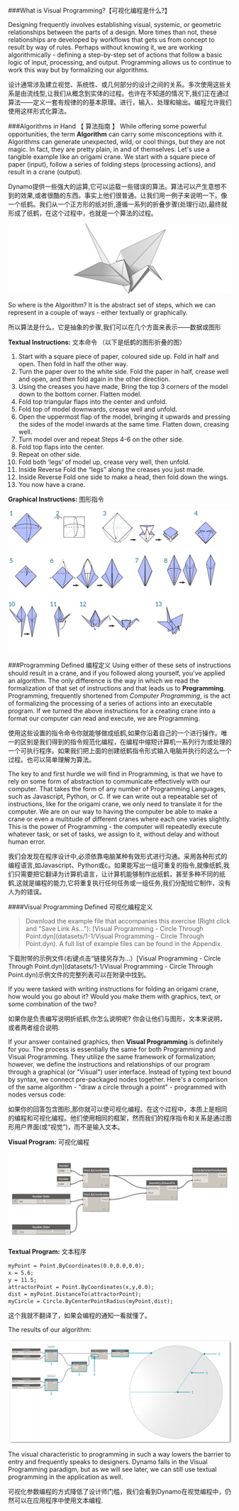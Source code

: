 ###What is Visual Programming?【可视化编程是什么?】

Designing frequently involves establishing visual, systemic, or geometric relationships between the parts of a design. More times than not, these relationships are developed by workflows that gets us from concept to result by way of rules. Perhaps without knowing it, we are working algorithmically - defining a step-by-step set of actions that follow a basic logic of input, processing, and output. Programming allows us to continue to work this way but by formalizing our algorithms.


设计通常涉及建立视觉、系统性、或几何部分的设计之间的关系。多次使用这些关系是由流线型,让我们从概念到实体的过程。也许在不知道的情况下,我们正在通过算法——定义一套有规律的的基本原理。进行，输入、处理和输出。编程允许我们使用这样形式化算法。


###Algorithms in Hand 【 算法指南 】
While offering some powerful opportunities, the term **Algorithm** can carry some misconceptions with it. Algorithms can generate unexpected, wild, or cool things, but they are not magic. In fact, they are pretty plain, in and of themselves. Let's use a tangible example like an origami crane. We start with a square piece of paper (input), follow a series of folding steps (processing actions), and result in a crane (output).

Dynamo提供一些强大的运算,它可以运载一些错误的算法。算法可以产生意想不到的效果,或者很酷的东西。事实上他们很普通。让我们用一例子来说明一下。像一个纸鹤。我们从一个正方形的纸对折,遵循一系列的折叠步骤(处理行动),最终就形成了纸鹤，在这个过程中，也就是一个算法的过程。

![Origami Crane](images/1-1/00-OrigamiCrane.png)

So where is the Algorithm? It is the abstract set of steps, which we can represent in a couple of ways - either textually or graphically.

所以算法是什么，它是抽象的步骤,我们可以在几个方面来表示——数据或图形


**Textual Instructions:**    文本命令 （以下是纸鹤的图形折叠的图）
1. Start with a square piece of
paper, coloured side up. Fold in half and open. Then fold in half the other way.
2. Turn the paper over to the white side. Fold the paper in half, crease well and open, and then fold again in the other direction.
3. Using the creases you have made, Bring the top 3 corners of the model down to the bottom corner. Flatten model.
4. Fold top triangular flaps into the center and unfold.
5. Fold top of model downwards, crease well and unfold.
6. Open the uppermost flap of the model, bringing it upwards and pressing the sides of the model inwards at the same time. Flatten down, creasing well.
7. Turn model over and repeat Steps 4-6 on the other side.
8. Fold top flaps into the center.
9. Repeat on other side.
10. Fold both ‘legs’ of model up, crease very well, then unfold.
11. Inside Reverse Fold the “legs” along the creases you just made.
12. Inside Reverse Fold one side to make a head, then fold down the wings.
13. You now have a crane.

**Graphical Instructions:**   图形指令

![Needs Update- Origami Crane](images/1-1/01-OrigamiCraneInstructions.png)

###Programming Defined   编程定义
Using either of these sets of instructions should result in a crane, and if you followed along yourself, you've applied an algorithm. The only difference is the way in which we read the formalization of that set of instructions and that leads us to **Programming**. Programming, frequently shortened from *Computer Programming*, is the act of formalizing the processing of a series of actions into an executable program. If we turned the above instructions for a creating crane into a format our computer can read and execute, we are Programming.

使用这些设置的指令命令你就能够做成纸鹤,如果你沿着自己的一个进行操作。唯一的区别是我们得到的指令规范化编程，在编程中缩短计算机一系列行为或处理的一个可执行程序。如果我们把上面的创建纸鹤指令形式输入电脑并执行的这么一个过程。也可以简单理解为算法。

The key to and first hurdle we will find in Programming, is that we have to rely on some form of abstraction to communicate effectively with our computer. That takes the form of any number of Programming Languages, such as Javascript, Python, or C. If we can write out a repeatable set of instructions, like for the origami crane, we only need to translate it for the computer. We are on our way to having the computer be able to make a crane or even a multitude of different cranes where each one varies slightly. This is the power of Programming - the computer will repeatedly execute whatever task, or set of tasks, we assign to it, without delay and without human error.

我们会发现在程序设计中,必须依靠电脑某种有效形式进行沟通。采用各种形式的编程语言,如Javascript、Python或c。如果能写出一组可重复的指令,就像纸鹤,我们只需要把它翻译为计算机语言，让计算机能够制作出纸鹤，甚至多种不同的纸鹤,这就是编程的能力,它将重复执行任何任务或一组任务,我们分配给它制作，没有人为的错误。


####Visual Programming Defined   可视化编程定义
>Download the example file that accompanies this exercise (Right click and "Save Link As..."): [Visual Programming - Circle Through Point.dyn](datasets/1-1/Visual Programming - Circle Through Point.dyn). A full list of example files can be found in the Appendix.

下载附带的示例文件(右键点击“链接另存为…）[Visual Programming - Circle Through Point.dyn](datasets/1-1/Visual Programming - Circle Through Point.dyn)示例文件的完整列表可以在附录中找到。

If you were tasked with writing instructions for folding an origami crane, how would you go about it? Would you make them with graphics, text, or some combination of the two?

如果你是负责编写说明折纸鹤,你怎么说明呢?
你会让他们与图形，文本来说明，或者两者组合说明.


If your answer contained graphics, then **Visual Programming** is definitely for you. The process is essentially the same for both Programming and Visual Programming. They utilize the same framework of formalization; however, we define the instructions and relationships of our program through a graphical (or "Visual") user interface. Instead of typing text bound by syntax, we connect pre-packaged nodes together. Here's a comparison of the same algorithm - "draw a circle through a point" - programmed with nodes versus code:

如果你的回答包含图形,那你就可以使可视化编程。在这个过程中，本质上是相同的编程和可视化编程。他们使用相同的框架，然而我们的程序指令和关系是通过图形用户界面(或“视觉”)，而不是输入文本。



**Visual Program:**  可视化编程

![Basic Visual Program ](images/1-1/03-BasicVisualProgram.png)

**Textual Program:**  文本程序
```
myPoint = Point.ByCoordinates(0.0,0.0,0.0);
x = 5.6;
y = 11.5;
attractorPoint = Point.ByCoordinates(x,y,0.0);
dist = myPoint.DistanceTo(attractorPoint);
myCircle = Circle.ByCenterPointRadius(myPoint,dist);
```


 这个我就不翻译了，如果会编程的通知一看就懂了。
 
 
 
 
 
 
The results of our algorithm:

![Circle Through Point ](images/1-1/04-CircleThroughPoint.png)

The visual characteristic to programming in such a way lowers the barrier to entry and frequently speaks to designers. Dynamo falls in the Visual Programming paradigm, but as we will see later, we can still use textual programming in the application as well.


可视化参数编程的方式降低了设计师门槛，我们会看到Dynamo在视觉编程中，仍然可以在应用程序中使用文本编程.

